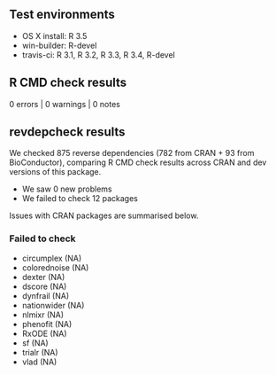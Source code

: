 ## Test environments

* OS X install: R 3.5
* win-builder: R-devel
* travis-ci: R 3.1, R 3.2, R 3.3, R 3.4, R-devel

## R CMD check results

0 errors | 0 warnings | 0 notes

## revdepcheck results

We checked 875 reverse dependencies (782 from CRAN + 93 from BioConductor), comparing R CMD check results across CRAN and dev versions of this package.

 * We saw 0 new problems
 * We failed to check 12 packages

Issues with CRAN packages are summarised below.

### Failed to check

* circumplex   (NA)
* colorednoise (NA)
* dexter       (NA)
* dscore       (NA)
* dynfrail     (NA)
* nationwider  (NA)
* nlmixr       (NA)
* phenofit     (NA)
* RxODE        (NA)
* sf           (NA)
* trialr       (NA)
* vlad         (NA)
